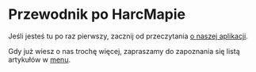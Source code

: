# Przewodnik po HarcMapie

Jeśli jesteś tu po raz pierwszy, zacznij od przeczytania [o naszej aplikacji](https://harcmap.pl/).

Gdy już wiesz o nas trochę więcej, zapraszamy do zapoznania się listą artykułów w <a style="text-decoration: underline; cursor: pointer;" onclick="document.querySelector('.sidebar-toggle-button').click()">menu</a>.
